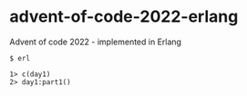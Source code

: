 # advent-of-code-2022-erlang
Advent of code 2022 - implemented in Erlang

```
$ erl

1> c(day1)
2> day1:part1()
```

